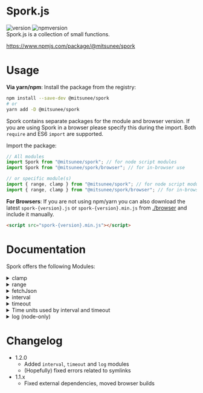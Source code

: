 # Spork.js

![version](https://img.shields.io/github/v/tag/Mitsunee/spork?style=for-the-badge) ![npmversion](https://img.shields.io/npm/v/@mitsunee/spork?style=for-the-badge)  
Spork.js is a collection of small functions.

https://www.npmjs.com/package/@mitsunee/spork

# Usage

**Via yarn/npm**: Install the package from the registry:

```bash
npm install --save-dev @mitsunee/spork
# or
yarn add -D @mitsunee/spork
```

Spork contains separate packages for the module and browser version. If you are using Spork in a browser please specify this during the import. Both `require` and ES6 `import` are supported.

Import the package:

```js
// All modules
import Spork from "@mitsunee/spork"; // for node script modules
import Spork from "@mitsunee/spork/browser"; // for in-browser use

// or specific module(s)
import { range, clamp } from "@mitsunee/spork"; // for node script modules
import { range, clamp } from "@mitsunee/spork/browser"; // for in-browser use
```

**For Browsers**: If you are not using npm/yarn you can also download the latest `spork-{version}.js` or `spork-{version}.min.js` from [./browser](https://github.com/Mitsunee/spork/tree/main/browser) and include it manually.

```html
<script src="spork-{version}.min.js"></script>
```

# Documentation

Spork offers the following Modules:

<details>
<summary>clamp</summary>

## clamp

_v1.0.0+_  
Equivalent to what Math.clamp will hopefully one day be
Returns the best possible value between a value, minimum and maximum

```ts
clamp(value: Number, min: Number, max: Number): (Number|Boolean)
```

- Number `value` - The value to be clamped
- Number `min` - The minimum value to be returned
- Number `max` - The maximum value to be returned

Returns: Number (or false for invalid arguments)

</details>
<details>
<summary>range</summary>

## range

_v1.0.0+_  
Generates an Array with all Numbers in a specified range

```ts
range(start: Number [, stop: Number [, step: Number [, maxLength: Number]]]): Array
```

- Number start - Start value. If this is the only argument this is length instead and the start value will be 0.
- Number stop (optional, see above) - stop value
- Number step (optional, default: 1) - steps between values
- Number maxLength (optional) - maximum number of items in the resulting Array

To skip optional arguments please use `undefined`.

```js
range(3, undefined, 0.5);
// [ 0, 0.5, 1, 1.5, 2, 2.5 ]
```

Returns: Array (or false if no valid argument was provided)

</details>
<details>
<summary>fetchJson</summary>

## fetchJson

_v1.0.0+, async_ (Node script version requires package `node-fetch`)  
Asynchronous wrapper function for fetch that automatically parses received json data into an object

```ts
fetchJson(url: String [, option: Mixed]): (Object|Boolean)
```

- String `url` - the url to fetch
- Mixed `option` (optional) - either:
  - Object: your custom init (note that only typeof is checked, validity is not questioned)
  - String `"forceReload"` for the provided forceReload header
  - Boolean false (default)

Returns: Object (potentially Array) or false if something went wrong (see error in console)

</details>
<details>
<summary>interval</summary>

## interval

_v1.2.0+_  
Wrapper class for `setInterval`

### Methods:

**constructor**: Creates new instance.

```ts
new interval(callback: Function, intervalLength: Number[, intervalLengthUnit: String])
```

- Function `callback` - callback function to run on each interval
- Number `intervalLength` - the length of each interval
- String `intervalLengthUnit` (optional, default: "ms") - the unit for the length given

**start**: Starts the interval

```ts
myInterval.start();
```

Returns: Boolean - `true` if interval was started. Rejects with `false` if interval was already running.

**stop**: Stops the interval

```ts
myInterval.stop();
```

Returns: Boolean - `true` if interval was stopped. Rejects with `false` if interval wasn't running.

**setTime**: While not running set/change the interval length

```ts
myInterval.setTime(intervalLength: Number[, intervalLengthUnit: String])
```

- Number `intervalLength` - the length of each interval
- String `intervalLengthUnit` (optional, default: "ms") - the unit for the length given

Returns: Boolean - `true` if new time was set. Rejects with `false` if interval was running.

**setCallback**: While not running set/change the callback function

```ts
myInterval.setCallback(callback: Function)
```

- Function `callback` - callback function to run on each interval

Returns: Boolean - `true` if new callback was set. Rejects with `false` if interval was running.

### Properties

- `startTime` (Number|null): timestamp of when the interval was started. `null` if it's not currently running
- `running` (Boolean): `true` if the interval is running, `false` if not.

</details>
<details>
<summary>timeout</summary>

## timeout

_v1.2.0+_  
Wrapper class for `setTimeout`

### Methods:

**constructor**: Creates new instance.

```ts
new timeout(callback: Function, timeoutLength: Number[, timeoutLengthUnit: String])
```

- Function `callback` - callback function to run after the timeout finishes
- Number `timerLength` - the length of the timeout
- String `timerLengthUnit` (optional, default: "ms") - the unit for the length given

**start**: Starts the timeout

```ts
myTimeout.start();
```

Returns: Boolean - `true` if timeout was started. Rejects with `false` if timeout was already running.

**stop**: Stops the timeout

```ts
myTimeout.cancel();
```

Returns: Boolean - `true` if timeout was canceled. Rejects with `false` if timeout wasn't running.

**setTime**: While not running set/change the timeout length

```ts
myTimeout.setTime(timeoutLength: Number[, timeoutLengthUnit: String])
```

- Number `timerLength` - the length of the timeout
- String `timerLengthUnit` (optional, default: "ms") - the unit for the length given

Returns: Boolean - `true` if new time was set. Rejects with `false` if timeout was running.

**setCallback**: While not running set/change the callback function

```ts
myTimeout.setCallback(callback: Function)
```

- Function `callback` - callback function to run after the timeout finishes

Returns: Boolean - `true` if new callback was set. Rejects with `false` if timeout was running.

### Properties

- `startTime` (Number|null): timestamp of when the timeout was started. `null` if it's not currently running
- `running` (Boolean): `true` if the timeout is running, `false` if not.

</details>
<details>
<summary>Time units used by interval and timeout</summary>

- Hours as: `"h"`, `"hr"`, `"hrs"`, `"hour"`, `"hours"`
- Minutes as: `"m"`, `"min"`, `"mins"`, `"minute"`, `"minutes"`
- Seconds as: `"s"`, `"sec"`, `"secs"`, `"second"`, `"seconds"`
- Milliseconds as: `"ms"`
- Unrecognized strings are treated as Milliseconds

</details>
<details>
<summary>log (node-only)</summary>

## log

_v1.2.0+, not available for browsers_ (requires package `chalk`)  
Logs any value, objects are printed in prettified json syntax.

```ts
log(value: Any[, maxdepth: Number|false])
```

- Any `value` - Value to log
- Number `maxdepth` (optional, default: false) - maxdepth for objects/arrays. `false` acts like Infinity

</details>

# Changelog

- 1.2.0
  - Added `interval`, `timeout` and `log` modules
  - (Hopefully) fixed errors related to symlinks
- 1.1.x
  - Fixed external dependencies, moved browser builds

